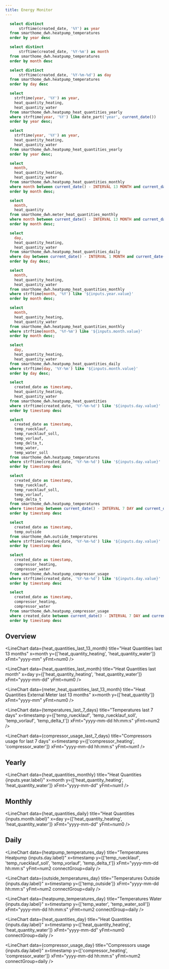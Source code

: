 ```yaml
---
title: Energy Monitor
---
```


```sql years
  select distinct
      strftime(created_date, '%Y') as year
  from smarthome_dwh.heatpump_temperatures
  order by year desc
```

```sql months
  select distinct
      strftime(created_date, '%Y-%m') as month
  from smarthome_dwh.heatpump_temperatures
  order by month desc
```

```sql days
  select distinct
      strftime(created_date, '%Y-%m-%d') as day
  from smarthome_dwh.heatpump_temperatures
  order by day desc
```

```sql heat_quantities_current_year
  select 
    strftime(year, '%Y') as year,
    heat_quantity_heating,
    heat_quantity_water
  from smarthome_dwh.heatpump_heat_quantities_yearly
  where strftime(year, '%Y') like date_part('year', current_date())
  order by year desc;
```

```sql heat_quantities_yearly
  select 
    strftime(year, '%Y') as year,
    heat_quantity_heating,
    heat_quantity_water
  from smarthome_dwh.heatpump_heat_quantities_yearly
  order by year desc;
```

```sql heat_quantities_last_13_month
  select 
    month,
    heat_quantity_heating,
    heat_quantity_water
  from smarthome_dwh.heatpump_heat_quantities_monthly
  where month between current_date() - INTERVAL 13 MONTH and current_date()
  order by month desc;
```

```sql meter_heat_quantities_last_13_month
  select 
    month,
    heat_quantity
  from smarthome_dwh.meter_heat_quantities_monthly
  where month between current_date() - INTERVAL 13 MONTH and current_date()
  order by month desc;
```

```sql heat_quantities_last_month
  select 
    day,
    heat_quantity_heating,
    heat_quantity_water
  from smarthome_dwh.heatpump_heat_quantities_daily
  where day between current_date() - INTERVAL 1 MONTH and current_date()
  order by day desc;
```

```sql heat_quantities_monthly
  select 
    month,
    heat_quantity_heating,
    heat_quantity_water
  from smarthome_dwh.heatpump_heat_quantities_monthly
  where strftime(month, '%Y') like '${inputs.year.value}'
  order by month desc;
```

```sql heat_quantities_month
  select 
    month,
    heat_quantity_heating,
    heat_quantity_water
  from smarthome_dwh.heatpump_heat_quantities_monthly
  where strftime(month, '%Y-%m') like '${inputs.month.value}'
  order by month desc;
```

```sql heat_quantities_daily
  select 
    day,
    heat_quantity_heating,
    heat_quantity_water
  from smarthome_dwh.heatpump_heat_quantities_daily
  where strftime(day, '%Y-%m') like '${inputs.month.value}'
  order by day desc;
```

```sql heat_quantities_day
  select 
    created_date as timestamp,
    heat_quantity_heating,
    heat_quantity_water
  from smarthome_dwh.heatpump_heat_quantities
  where strftime(created_date, '%Y-%m-%d') like '${inputs.day.value}'
  order by timestamp desc
```

```sql heatpump_temperatures_day
  select 
    created_date as timestamp,
    temp_ruecklauf,
    temp_ruecklauf_soll,
    temp_vorlauf,
    temp_delta_t,
    temp_water,
    temp_water_soll
  from smarthome_dwh.heatpump_temperatures
  where strftime(created_date, '%Y-%m-%d') like '${inputs.day.value}'
  order by timestamp desc
```

```sql temperatures_last_7_days
  select 
    created_date as timestamp,
    temp_ruecklauf,
    temp_ruecklauf_soll,
    temp_vorlauf,
    temp_delta_t
  from smarthome_dwh.heatpump_temperatures
  where timestamp between current_date() - INTERVAL 7 DAY and current_date()
  order by timestamp desc
```

```sql outside_temperatures_day
  select 
    created_date as timestamp,
    temp_outside
  from smarthome_dwh.outside_temperatures
  where strftime(created_date, '%Y-%m-%d') like '${inputs.day.value}'
  order by timestamp desc
```

```sql compressor_usage_day
  select 
    created_date as timestamp,
    compressor_heating,
    compressor_water
  from smarthome_dwh.heatpump_compressor_usage
  where strftime(created_date, '%Y-%m-%d') like '${inputs.day.value}'
  order by timestamp desc
```

```sql compressor_usage_last_7_days
  select 
    created_date as timestamp,
    compressor_heating,
    compressor_water
  from smarthome_dwh.heatpump_compressor_usage
  where created_date between current_date() - INTERVAL 7 DAY and current_date()
  order by timestamp desc
```

<LastRefreshed/>

## Overview

<BigValue 
  data={heat_quantities_current_year} 
  value=heat_quantity_heating
  fmt=num0
/>

<BigValue 
  data={heat_quantities_current_year} 
  value=heat_quantity_water
  fmt=num0
/>

<LineChart
    data={heat_quantities_last_13_month}
    title="Heat Quantities last 13 months"
    x=month
    y={['heat_quantity_heating', 'heat_quantity_water']}
    xFmt="yyyy-mm"
    yFmt=num0
/>

<LineChart
    data={heat_quantities_last_month}
    title="Heat Quantities last month"
    x=day
    y={['heat_quantity_heating', 'heat_quantity_water']}
    xFmt="yyyy-mm-dd"
    yFmt=num0
/>

<LineChart
    data={meter_heat_quantities_last_13_month}
    title="Heat Quantities External Meter last 13 months"
    x=month
    y={['heat_quantity']}
    xFmt="yyyy-mm"
    yFmt=num0
/>

<LineChart
    data={temperatures_last_7_days}
    title="Temperatures last 7 days"
    x=timestamp
    y={['temp_ruecklauf', 'temp_ruecklauf_soll', 'temp_vorlauf', 'temp_delta_t']}
    xFmt="yyyy-mm-dd hh:mm:s"
    yFmt=num2
/>

<LineChart
    data={compressor_usage_last_7_days}
    title="Compressors usage for last 7 days"
    x=timestamp
    y={['compressor_heating', 'compressor_water']}
    xFmt="yyyy-mm-dd hh:mm:s"
    yFmt=num1
/>

## Yearly

<Dropdown data={years} name=year value=year>
</Dropdown>

<LineBreak/>

<Grid cols=2>
<BarChart 
    data={heat_quantities_yearly}
    title="Heat Quantities Heating Per Year"
    x=year
    y=heat_quantity_heating
    xFmt=yyyy
    sort=false
/>

<BarChart 
    data={heat_quantities_yearly}
    title="Heat Quantities Water Per Year"
    x=year
    y=heat_quantity_water
    xFmt=yyyy
    sort=false
/>
</Grid>

<LineChart
    data={heat_quantities_monthly}
    title="Heat Quantities {inputs.year.label}"
    x=month
    y={['heat_quantity_heating', 'heat_quantity_water']}
    xFmt="yyyy-mm-dd"
    yFmt=num1
/>

## Monthly

<Dropdown data={months} name=month value=month>
</Dropdown>

<LineBreak/>

<BigValue 
  data={heat_quantities_month} 
  value=heat_quantity_heating
  sparkline=month
  fmt=num0
/>

<BigValue 
  data={heat_quantities_month} 
  value=heat_quantity_water
  sparkline=month
  fmt=num0
/>

<LineChart
    data={heat_quantities_daily}
    title="Heat Quantities {inputs.month.label}"
    x=day
    y={['heat_quantity_heating', 'heat_quantity_water']}
    xFmt="yyyy-mm-dd"
    yFmt=num0
/>

## Daily

<Dropdown data={days} name=day value=day>
</Dropdown>

<LineBreak/>

<BigValue 
  data={heat_quantities_daily} 
  value=heat_quantity_heating
  sparkline=day
  fmt=num0
/>

<BigValue 
  data={heat_quantities_daily} 
  value=heat_quantity_water
  sparkline=day
  fmt=num0
/>

<LineChart
    data={heatpump_temperatures_day}
    title="Temperatures Heatpump {inputs.day.label}"
    x=timestamp
    y={['temp_ruecklauf', 'temp_ruecklauf_soll', 'temp_vorlauf', 'temp_delta_t']}
    xFmt="yyyy-mm-dd hh:mm:s"
    yFmt=num2
    connectGroup=daily
/>

<LineChart
    data={outside_temperatures_day}
    title="Temperatures Outside {inputs.day.label}"
    x=timestamp
    y={['temp_outside']}
    xFmt="yyyy-mm-dd hh:mm:s"
    yFmt=num2
    connectGroup=daily
/>

<LineChart
    data={heatpump_temperatures_day}
    title="Temperatures Water {inputs.day.label}"
    x=timestamp
    y={['temp_water', 'temp_water_soll']}
    xFmt="yyyy-mm-dd hh:mm:s"
    yFmt=num2
    connectGroup=daily
/>

<LineChart
    data={heat_quantities_day}
    title="Heat Quantities {inputs.day.label}"
    x=timestamp
    y={['heat_quantity_heating', 'heat_quantity_water']}
    xFmt="yyyy-mm-dd"
    yFmt=num0
    connectGroup=daily
/>

<LineChart
    data={compressor_usage_day}
    title="Compressors usage {inputs.day.label}"
    x=timestamp
    y={['compressor_heating', 'compressor_water']}
    xFmt="yyyy-mm-dd hh:mm:s"
    yFmt=num2
    connectGroup=daily
/>

